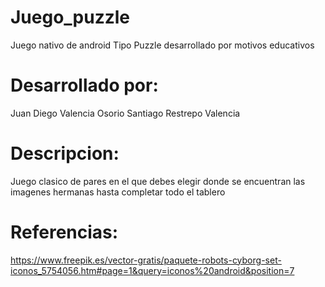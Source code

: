 # Juego_puzzle
 Juego nativo de android Tipo Puzzle desarrollado por motivos educativos
 
 # Desarrollado por: 
 Juan Diego Valencia Osorio
 Santiago Restrepo Valencia
 
 # Descripcion: 
 Juego clasico de pares en el que debes elegir donde se encuentran las imagenes hermanas hasta completar todo el tablero
 
 # Referencias:
 https://www.freepik.es/vector-gratis/paquete-robots-cyborg-set-iconos_5754056.htm#page=1&query=iconos%20android&position=7
 
 
 
  
 

